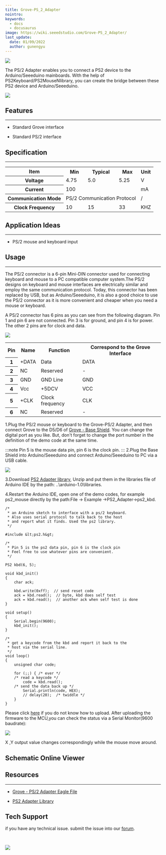 ```yaml
---
title: Grove-PS_2_Adapter
nointro:
keywords:
  - docs
  - docusaurus
image: https://wiki.seeedstudio.com/Grove-PS_2_Adapter/
last_update:
  date: 01/09/2022
  author: gunengyu
---
```

 ![](https://files.seeedstudio.com/wiki/Grove-PS_2_Adapter/img/PS221_sensor.jpg)

The PS/2 Adapter enables you to connect a PS2 device to the Arduino/Seeeduino mainboards. With the help of PS2Keyboard/PS2MouseNlibrary, you can create the bridge between these PS2 device and Arduino/Seeeduino.

[![](https://files.seeedstudio.com/wiki/Seeed-WiKi/docs/images/300px-Get_One_Now_Banner-ragular.png)](https://www.seeedstudio.com/Grove-PS%262-Adapter-p-966.html)

##   Features
---
*   Standard Grove interface

*   Standard PS/2 interface

##   Specification
---
<table  cellspacing="0" width="80%">
<tr>
<th scope="col"> Item
</th>
<th scope="col"> Min
</th>
<th scope="col"> Typical
</th>
<th scope="col"> Max
</th>
<th scope="col"> Unit
</th></tr>
<tr>
<th scope="row"> Voltage
</th>
<td> 4.75
</td>
<td> 5.0
</td>
<td> 5.25
</td>
<td> V
</td></tr>
<tr>
<th scope="row"> Current
</th>
<td colspan="3"> 100
</td>
<td> mA
</td></tr>
<tr>
<th scope="row"> Communication Mode
</th>
<td colspan="3"> PS/2 Communication Protocol
</td>
<td> /
</td></tr>
<tr>
<th scope="row"> Clock Frequency
</th>
<td> 10
</td>
<td> 15
</td>
<td> 33
</td>
<td> KHZ
</td></tr></table>

##   Application Ideas
---
*   PS/2 mouse and keyboard input

##   Usage
---
The PS/2 connector is a 6-pin Mini-DIN connector used for connecting keyboard and mouse to a PC compatible computer system.The PS/2 designs on keyboard and mouse interfaces are electrically similar and employ the same communication protocol. Today, this connector has been replaced by USB, but as Arduino/Seeeduino, it is also a good choice to use the PS/2 connector as it is more convenient and cheaper when you need a mouse or keyboard.

A PS/2 connector has 6 pins as you can see from the following diagram. Pin 1 and pin 6 are not connected. Pin 3 is for ground, and pin 4 is for power. The other 2 pins are for clock and data.

 ![](https://files.seeedstudio.com/wiki/Grove-PS_2_Adapter/img/MiniDIN-6_Connector.svg.png)

<table  cellspacing="0" width="702">
<tr>
<th scope="col"> Pin
</th>
<th scope="col"> Name
</th>
<th scope="col"> Function
</th>
<th scope="col"> Correspond to the Grove Interface
</th></tr>
<tr>
<th scope="row"> 1
</th>
<td> +DATA
</td>
<td> Data
</td>
<td> DATA
</td></tr>
<tr>
<th scope="row"> 2
</th>
<td> NC
</td>
<td> Reserved
</td>
<td> -
</td></tr>
<tr>
<th scope="row"> 3
</th>
<td> GND
</td>
<td> GND Line
</td>
<td> GND
</td></tr>
<tr>
<th scope="row"> 4
</th>
<td> Vcc
</td>
<td> +5DCV
</td>
<td> VCC
</td></tr>
<tr>
<th scope="row"> 5
</th>
<td> +CLK
</td>
<td> Clock frequency
</td>
<td> CLK
</td></tr>
<tr>
<th scope="row"> 6
</th>
<td> NC
</td>
<td> Reserved
</td>
<td> -
</td></tr></table>

1.Plug the PS/2 mouse or keyboard to the Grove-PS/2 Adapter, and then connect Grove to the D5/D6 of [Grove - Base Shield](https://www.seeedstudio.com/depot/grove-base-shield-p-754.html?cPath=132_134). You can change the digital port as you like. But, don't forget to change the port number in the definition of the demo code at the same time.

:::note
     Pin 5 is the mouse data pin, pin 6 is the clock pin.
:::
 2.Plug the Base Shield into Arduino/Seeeduino and connect Arduino/Seeeduino to PC via a USB cable.

![](https://files.seeedstudio.com/wiki/Grove-PS_2_Adapter/img/PS2_sensorss.jpg)

3.Download [PS2 Adapter library](https://files.seeedstudio.com/wiki/Grove-PS_2_Adapter/res/PS2_Adapter_Library.zip), Unzip and put them in the libraries file of Arduino IDE by the path: ..\arduino-1.0\libraries.

4.Restart the Arduino IDE, open one of the demo codes, for example ps2_mouse directly by the path:File -&gt; Example -&gt;PS2_Adapter-&gt;ps2_kbd.
```
/*
 * an Arduino sketch to interface with a ps/2 keyboard.
 * Also uses serial protocol to talk back to the host
 * and report what it finds. Used the ps2 library.
 */

#include &lt;ps2.h&gt;

/*
 * Pin 5 is the ps2 data pin, pin 6 is the clock pin
 * Feel free to use whatever pins are convenient.
 */

PS2 kbd(6, 5);

void kbd_init()
{
    char ack;

    kbd.write(0xff);  // send reset code
    ack = kbd.read();  // byte, kbd does self test
    ack = kbd.read();  // another ack when self test is done
}

void setup()
{
    Serial.begin(9600);
    kbd_init();
}

/*
 * get a keycode from the kbd and report it back to the
 * host via the serial line.
 */
void loop()
{
    unsigned char code;

    for (;;) { /* ever */
    /* read a keycode */
        code = kbd.read();
    /* send the data back up */
        Serial.println(code, HEX);
        // delay(20);  /* twiddle */
    }
}
```
Please click [here](https://www.seeedstudio.com/wiki/Upload_Code) if you do not know how to upload.
 After uploading the firmware to the MCU,you can check the status via a Serial Monitor(9600 baudrate):

 ![](https://files.seeedstudio.com/wiki/Grove-PS_2_Adapter/img/Result.jpg)

 X ,Y output value changes correspondingly while the mouse move around.



## Schematic Online Viewer

<div className="altium-ecad-viewer" data-project-src="https://files.seeedstudio.com/wiki/Grove-PS_2_Adapter/res/Grove-PS2_Adapter_eagle_file.zip" style={{borderRadius: '0px 0px 4px 4px', height: 500, borderStyle: 'solid', borderWidth: 1, borderColor: 'rgb(241, 241, 241)', overflow: 'hidden', maxWidth: 1280, maxHeight: 700, boxSizing: 'border-box'}}>
</div>


##   Resources
---
*   [Grove - PS/2 Adapter Eagle File](https://files.seeedstudio.com/wiki/Grove-PS_2_Adapter/res/Grove-PS2_Adapter_eagle_file.zip)

*   [PS2 Adapter Library](https://files.seeedstudio.com/wiki/Grove-PS_2_Adapter/res/PS2_Adapter_Library.zip)

## Tech Support
 if you have any technical issue.  submit the issue into our [forum](http://forum.seeedstudio.com/). 

<div>
  <br /><p style={{textAlign: 'center'}}><a href="https://www.seeedstudio.com/act-4.html?utm_source=wiki&utm_medium=wikibanner&utm_campaign=newproducts" target="_blank"><img src="https://files.seeedstudio.com/wiki/Wiki_Banner/new_product.jpg" /></a></p>
</div>

